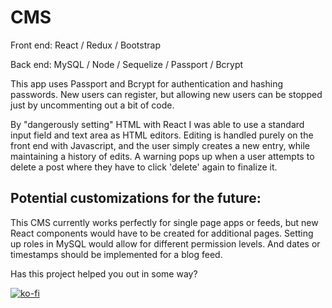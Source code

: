# CMS

Front end: React / Redux / Bootstrap

Back end: MySQL / Node / Sequelize / Passport / Bcrypt

This app uses Passport and Bcrypt for authentication and hashing passwords. New users can register, but allowing new users can be stopped just by uncommenting out a bit of code.

By "dangerously setting" HTML with React I was able to use a standard input field and text area as HTML editors. Editing is handled purely on the front end with Javascript, and the user simply creates a new entry, while maintaining a history of edits. A warning pops up when a user attempts to delete a post where they have to click 'delete' again to finalize it.

## Potential customizations for the future: 

This CMS currently works perfectly for single page apps or feeds, but new React components would have to be created for additional pages. Setting up roles in MySQL would allow for different permission levels. And dates or timestamps should be implemented for a blog feed.

Has this project helped you out in some way?

[![ko-fi](https://www.ko-fi.com/img/githubbutton_sm.svg)](https://ko-fi.com/M4M71F28S)

